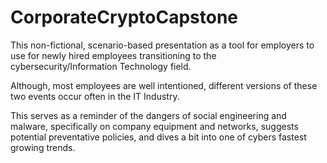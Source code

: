 # CorporateCryptoCapstone
This non-fictional, scenario-based presentation as a tool for 
employers to use for newly hired employees transitioning to the cybersecurity/Information 
Technology field. 

Although, most employees are well intentioned, different 
versions of these two events occur often in the IT Industry.  

This serves as a reminder of the dangers of social engineering and malware, specifically on 
company equipment and networks, suggests potential preventative policies, 
and dives a bit into one of cybers fastest growing trends.
